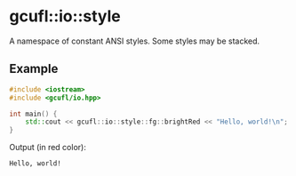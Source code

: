 # gcufl::io::style
A namespace of constant ANSI styles.
Some styles may be stacked.
## Example
```cpp
#include <iostream>
#include <gcufl/io.hpp>

int main() {
	std::cout << gcufl::io::style::fg::brightRed << "Hello, world!\n";
}
```
Output (in red color):
```
Hello, world!
```
